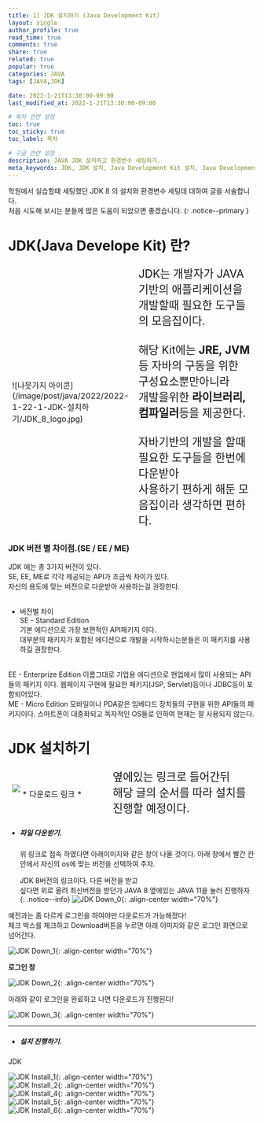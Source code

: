 ```yaml
---
title: 1] JDK 설치하기 (Java Development Kit)
layout: single
author_profile: true
read_time: true
comments: true 
share: true 
related: true 
popular: true
categories: JAVA
tags: [JAVA,JDK]

date: 2022-1-21T13:30:00-09:00 
last_modified_at: 2022-1-21T13:30:00-09:00 

# 목차 관련 설정
toc: true
toc_sticky: true
toc_label: 목차

# 구글 관련 설정
description: JAVA JDK 설치하고 환경변수 세팅하기.
meta_keywords: JDK, JDK 설치, Java Development Kit 설치, Java Development Kit
---
```

학원에서 실습할때 세팅했던 JDK 8 의 설치와 환경변수 세팅데 대하여 글을 서술합니다.  
처음 시도해 보시는 분들께 많은 도움이 되었으면 좋겠습니다.
{: .notice--primary }

# JDK(Java Develope Kit) 란?

<table style="border-style:hidden; display: table;">
  <colgroup>
    <col style="width:30%;">
    <col style="width:70%;">
  </colgroup>
  <tbody>
    <tr>
      <td>
  <div markdown="1" class="ImgBox">
  <br><br>
  ![나뭇가지 아이콘](/image/post/java/2022/2022-1-22-1-JDK-설치하기/JDK_8_logo.jpg)
  <br><br>
  </div>
      </td>
      <td style="font-size:1.4em">
        JDK는 개발자가 JAVA 기반의 애플리케이션을<br>
        개발할때 필요한 도구들의 모음집이다.<br>
        <br>
        해당 Kit에는 <strong>JRE, JVM</strong>등 자바의 구동을 위한 구성요소뿐만아니라<br>
        개발을위한 <strong>라이브러리, 컴파일러</strong>등을 제공한다.<br>
        <br>
        자바기반의 개발을 할때 필요한 도구들을 한번에 다운받아<br>
        사용하기 편하게 해둔 모음집이라 생각하면 편하다.<br>
      </td>
    </tr>
  </tbody>
</table>



<div markdown="1" class="ContentBox">

<h3> JDK 버전 별 차이점.(SE / EE / ME) </h3>

JDK 에는 총 3가지 버전이 있다.  
SE, EE, ME로 각각 제공되는 API가 조금씩 차이가 있다.  
자신의 용도에 맞는 버전으로 다운받아 사용하는걸 권장한다.  
<br>

* 버전별 차이  
SE - Standard Edition  
기본 에디션으로 가장 보편적인 API패키지 이다.  
대부분의 패키지가 포함된 에디션으로 개발을 시작하시는분들은 이 패키지를 사용하길 권장한다.  
<br>
EE - Enterprize Edition  
이름그대로 기업용 에디션으로 현업에서 많이 사용되는 API들의 패키지 이다.  
웹페이지 구현에 필요한 페키지(JSP, Servlet)등이나 JDBC등이 포함되어있다.  
<br>
ME - Micro Edition  
모바일이나 PDA같은 임베디드 장치들의 구현을 위한 API들의 패키지이다.  
스마트폰이 대중화되고 독자적인 OS들로 인하여 현재는 잘 사용되지 않는다.  
</div>



# JDK 설치하기


<div class="ContentBox" >
  <table style="border-style:hidden; display: table;">
    <colgroup>
      <col style="width:40%;">
      <col style="width:60%;">
    </colgroup>
    <tbody>
      <tr>
        <td>
          <div class="ImgBox">
            <a hrfe="https://www.oracle.com/java/technologies/downloads/#java8" style=" text-align:center;">
              <img src="/image/post/java/2022/2022-1-22-1-JDK-설치하기/JDK_LOGO.png" style="margin-bottom:10px;">
              * 다운로드 링크 *
            </a>
          </div>
        </td>
        <td style="font-size:1.4em">
        옆에있는 링크로 들어간뒤<br>
        해당 글의 순서를 따라 설치를 진행할 예정이다.  
        </td>
      </tr>
    </tbody>
  </table>
</div>

* <h5>파일 다운받기.</h5>  
  위 링크로 접속 하였다면 아래이미지와 같은 창이 나올 것이다.  
  아래 창에서 빨간 칸안에서 자신의 os에 맞는 버전을 선택하여 주자.  

  JDK 8버전의 링크이다. 다른 버전을 받고  
  싶다면 위로 올려 최신버전을 받던가 JAVA 8 옆에있는 JAVA 11을 눌러 진행하자
  {: .notice--info}
![JDK Down_0](/image/post/java/2022/2022-1-22-1-JDK-설치하기/JDK_DOWN_1.png){: .align-center width="70%"}  

예전과는 좀 다르게 로그인을 하여야만 다운로드가 가능해졌다!  
체크 박스를 체크하고 Download버튼을 누르면 아래 이미지와 같은 로그인 화면으로 넘어간다.  

![JDK Down_1](/image/post/java/2022/2022-1-22-1-JDK-설치하기/JDK_DOWN_2.png){: .align-center width="70%"}  

**로그인 창**  

![JDK Down_2](/image/post/java/2022/2022-1-22-1-JDK-설치하기/JDK_DOWN_3.png){: .align-center width="70%"}  

아래와 같이 로그인을 완료하고 나면 다운로드가 진행된다!  

![JDK Down_3](/image/post/java/2022/2022-1-22-1-JDK-설치하기/JDK_DOWN_4.png){: .align-center width="70%"}
<hr>



* <h5>설치 진행하기.</h5>    

JDK

![JDK Install_1](/image/post/java/2022/2022-1-22-1-JDK-설치하기/JDK_Install_1.png){: .align-center width="70%"}  
![JDK Install_2](/image/post/java/2022/2022-1-22-1-JDK-설치하기/JDK_Install_2.png){: .align-center width="70%"}  
![JDK Install_4](/image/post/java/2022/2022-1-22-1-JDK-설치하기/JDK_Install_4.png){: .align-center width="70%"}  
![JDK Install_5](/image/post/java/2022/2022-1-22-1-JDK-설치하기/JDK_Install_5.png){: .align-center width="70%"}  
![JDK Install_6](/image/post/java/2022/2022-1-22-1-JDK-설치하기/JDK_Install_6.png){: .align-center width="70%"}  


<!-- 
![android Down](/image/post/android/2022/android_1.png){: .align-center width="70%"}
![android Down](/image/post/android/2022/android_3.png){: .align-center width="70%"}
<hr>
* <h5>exe파일 실행하기.</h5>   
  파일 다운로드가 다완료되었다면 파일을 더블클릭해 실행하여주자.

![android Down](/image/post/android/2022/android_4.png){: .align-center width="70%"}
![android Down](/image/post/android/2022/android_5.png){: .align-center width="70%"}
<hr>
* <h5>설치 진행하기</h5>   
  파일이 준비가 다 되었다면 아래와 같이 설치 마법사가 실행되었을 것이다.  
  안내에 따라 계속 NEXT 버튼을 눌러주면 끝이다.

![android Down](/image/post/android/2022/android_6.png){: .align-center width="70%"}  

**여기서 잠깐!**  
Android virtual Device 항목은 안드로이드 앱을 테스트 해볼 스마트폰 VM을 설치할지를 묻는 항목이다.  
불편하게 항상 안드로이드 폰을 연결하여 테스트 해줄게 아니면 꼭 체크하자.
{: .notice--info}

![android Down](/image/post/android/2022/android_7.png){: .align-center width="70%"}

NEXT 버튼을 클릭한다.  

![android Down](/image/post/android/2022/android_8.png){: .align-center width="70%"}

NEXT 버튼을 클릭한다.  

![android Down](/image/post/android/2022/android_9.png){: .align-center width="70%"}

로딩을 기다렸다가 NEXT 버튼을 클릭한다.  

![android Down](/image/post/android/2022/android_10.png){: .align-center width="70%"}

NEXT 버튼을 클릭한다.  
여기까지가 딱 설치만 하는 과정의 끝이다.  


![android Down](/image/post/android/2022/android_11.png){: .align-center width="70%"}
<hr>


# Android Studio 설정

* <h5>설정파일 적용하기.</h5>   
해당 항목은 안드로이드 설정파일을 적용하는 항목이다.  
첫 설치라면 없을태니 아래쪽 do not import 항목을 체크해주자.  

![android Down](/image/post/android/2022/android_12.png){: .align-center width="70%"}

ok 버튼을 누르고 나면 이쁜 여우가 나올것이다.  

![android Down](/image/post/android/2022/android_13.png){: .align-center width="70%"}

로딩이 끝난뒤 IDE 사용에대한 내용을 Google과 공유 할 것인지 물어본다.  
사용자가 원하는대로 체크한뒤 넘어가자.

![android Down](/image/post/android/2022/android_14.png){: .align-center width="70%"}

* <h5>설치중 환경 설정하기.</h5>
  
기본적으로  Standard를 선택해주면 된다.  
하지만 만약 JDK위치를 설정해주거나 사용하지 않을 컴퍼넌트들을 설정할 정도의 고수라면  
Custom을 선택하면 된다! (물론 그런고수면 이글을 안보겠지만 말이다...)  


![android Down](/image/post/android/2022/android_24.png){: .align-center width="70%"}

자 Next를 눌러 설치를 진행하자.  

![android Down](/image/post/android/2022/android_15.png){: .align-center width="70%"}

<details>
  <summary>Custom 세팅 보기</summary>
  <div markdown= 1>
    
  JDK 경로 설정  
![android Down](/image/post/android/2022/android_16.png){: .align-center width="70%"}  
  UI 모드 설정하기  
![android Down](/image/post/android/2022/android_17.png){: .align-center width="70%"}
  SDK 컴포넌트 선택
![android Down](/image/post/android/2022/android_20.png){: .align-center width="70%"}
  </div>
</details>

세팅값을 보여준다.  
![android Down](/image/post/android/2022/android_21.png){: .align-center width="70%"}

(원래대로라면 맨 아래에 실패가 뜨지 않는다! 참고하자!)  

![android Down](/image/post/android/2022/android_22.png){: .align-center width="70%"}

* <h5>IDE 환경 설정하기.</h5> -->